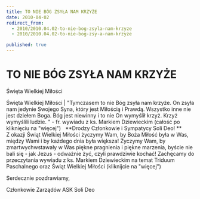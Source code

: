 ```yaml
---
title: TO NIE BÓG ZSYŁA NAM KRZYŻE
date: 2010-04-02
redirect_from: 
  - 2010/2010.04.02-to-nie-bog-zsyla-nam-krzyze
  - 2010/2010.04.02-to-nie-bog-zsy-a-nam-krzyze

published: true
---
```




# TO NIE BÓG ZSYŁA NAM KRZYŻE

<time>Święta Wielkiej Miłości</time>

Święta Wielkiej Miłości | 
"Tymczasem to nie Bóg zsyła nam krzyże. On zsyła nam jedynie Swojego Syna, który jest Miłością i Prawdą. Wszystko inne nie jest dziełem Boga. Bóg jest niewinny i to nie On wymyślił krzyż. Krzyż wymyślili ludzie. " - fr. wywiadu z ks. Markiem Dziewieckim (całość po kliknięciu na "więcej")
&nbsp;
**Drodzy Członkowie i Sympatycy Soli Deo!
**
Z&nbsp;okazji Świąt Wielkiej Miłości życzymy Wam, by Boża Miłość była w Was, między Wami i by każdego dnia była większa!
Życzymy Wam, by zmartwychwstawały w Was piękne pragnienia i piękne marzenia, byście nie bali się - jak Jezus - odważnie żyć, czyli prawdziwie kochać!
Zachęcamy 
do przeczytania wywiadu z ks. Markiem Dziewieckim na temat Triduum Paschalnego oraz Świąt Wielkiej Miłości (kliknijcie na "więcej")

Serdecznie pozdrawiamy,

Członkowie Zarządów ASK Soli Deo


<!--CONTENT FROM OLD SERVER (jos before 2013): Święta Wielkiej Miłości | 
"Tymczasem to nie Bóg zsyła nam krzyże. On zsyła nam jedynie Swojego Syna, który jest Miłością i Prawdą. Wszystko inne nie jest dziełem Boga. Bóg jest niewinny i to nie On wymyślił krzyż. Krzyż wymyślili ludzie. " - fr. wywiadu z ks. Markiem Dziewieckim (całość po kliknięciu na "więcej")
&nbsp;
**Drodzy Członkowie i Sympatycy Soli Deo!
**
Z&nbsp;okazji Świąt Wielkiej Miłości życzymy Wam, by Boża Miłość była w Was, między Wami i by każdego dnia była większa!
Życzymy Wam, by zmartwychwstawały w Was piękne pragnienia i piękne marzenia, byście nie bali się - jak Jezus - odważnie żyć, czyli prawdziwie kochać!
Zachęcamy do przeczytania wywiadu z ks. Markiem Dziewieckim na temat Triduum Paschalnego oraz Świąt Wielkiej Miłości (kliknijcie na "więcej")

Serdecznie pozdrawiamy,

Członkowie Zarządów ASK Soli Deo
                                    
-->

<!--{{json:{"created_date":"2010-04-02 15:02:48","publish_down":"0000-00-00 00:00:00","id":"919"}}}-->
